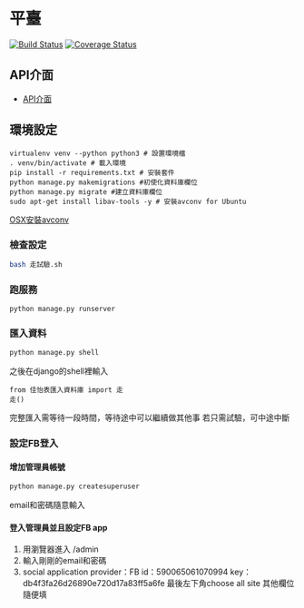 # 平臺
[![Build Status](https://travis-ci.org/sih4sing5hong5/tai5-uan5_gian5-gi2_phing5-thai5.svg?branch=master)](https://travis-ci.org/sih4sing5hong5/tai5-uan5_gian5-gi2_phing5-thai5)
[![Coverage Status](https://coveralls.io/repos/sih4sing5hong5/tai5-uan5_gian5-gi2_phing5-thai5/badge.svg)](https://coveralls.io/r/sih4sing5hong5/tai5-uan5_gian5-gi2_phing5-thai5)

## API介面
* [API介面](http://docs.tai5uan5gian5gi2phing5thai5.apiary.io/#)

## 環境設定
```python3
virtualenv venv --python python3 # 設置環境檔
. venv/bin/activate # 載入環境
pip install -r requirements.txt # 安裝套件
python manage.py makemigrations #初使化資料庫欄位
python manage.py migrate #建立資料庫欄位
sudo apt-get install libav-tools -y # 安裝avconv for Ubuntu
```
[OSX安裝avconv](http://superuser.com/questions/568464/how-to-install-libav-avconv-on-osx)

### 檢查設定
```bash
bash 走試驗.sh
```

### 跑服務
```python3
python manage.py runserver
```

### 匯入資料
```bash
python manage.py shell 
```
之後在django的shell裡輸入
```python3
from 佳怡表匯入資料庫 import 走 
走()
```
完整匯入需等待一段時間，等待途中可以繼續做其他事
若只需試驗，可中途中斷

### 設定FB登入
#### 增加管理員帳號
```bash
python manage.py createsuperuser
```
email和密碼隨意輸入

#### 登入管理員並且設定FB app
1. 用瀏覽器進入 /admin
2. 輸入剛剛的email和密碼
3. social application
provider：FB 
id：590065061070994
key：db4f3fa26d26890e720d17a83ff5a6fe
最後左下角choose all site
其他欄位隨便填
